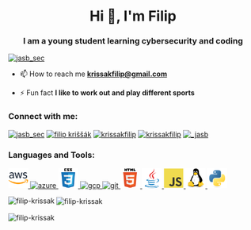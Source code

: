 <h1 align="center">Hi 👋, I'm Filip</h1>
<h3 align="center">I am a young student learning cybersecurity and coding</h3>

<p align="left"> <a href="https://twitter.com/jasb_sec" target="blank"><img src="https://img.shields.io/twitter/follow/jasb_sec?logo=twitter&style=for-the-badge" alt="jasb_sec" /></a> </p>

- 📫 How to reach me **krissakfilip@gmail.com**

- ⚡ Fun fact **I like to work out and play different sports**

<h3 align="left">Connect with me:</h3>
<p align="left">
<a href="https://twitter.com/jasb_sec" target="blank"><img align="center" src="https://raw.githubusercontent.com/rahuldkjain/github-profile-readme-generator/master/src/images/icons/Social/twitter.svg" alt="jasb_sec" height="30" width="40" /></a>
<a href="https://linkedin.com/in/filip kriššák" target="blank"><img align="center" src="https://raw.githubusercontent.com/rahuldkjain/github-profile-readme-generator/master/src/images/icons/Social/linked-in-alt.svg" alt="filip kriššák" height="30" width="40" /></a>
<a href="https://www.hackerrank.com/krissakfilip" target="blank"><img align="center" src="https://raw.githubusercontent.com/rahuldkjain/github-profile-readme-generator/master/src/images/icons/Social/hackerrank.svg" alt="krissakfilip" height="30" width="40" /></a>
<a href="https://www.hackerearth.com/krissakfilip" target="blank"><img align="center" src="https://raw.githubusercontent.com/rahuldkjain/github-profile-readme-generator/master/src/images/icons/Social/hackerearth.svg" alt="krissakfilip" height="30" width="40" /></a>
<a href="https://discord.gg/_jasb" target="blank"><img align="center" src="https://raw.githubusercontent.com/rahuldkjain/github-profile-readme-generator/master/src/images/icons/Social/discord.svg" alt="_jasb" height="30" width="40" /></a>
</p>

<h3 align="left">Languages and Tools:</h3>
<p align="left"> <a href="https://aws.amazon.com" target="_blank" rel="noreferrer"> <img src="https://raw.githubusercontent.com/devicons/devicon/master/icons/amazonwebservices/amazonwebservices-original-wordmark.svg" alt="aws" width="40" height="40"/> </a> <a href="https://azure.microsoft.com/en-in/" target="_blank" rel="noreferrer"> <img src="https://www.vectorlogo.zone/logos/microsoft_azure/microsoft_azure-icon.svg" alt="azure" width="40" height="40"/> </a> <a href="https://www.w3schools.com/css/" target="_blank" rel="noreferrer"> <img src="https://raw.githubusercontent.com/devicons/devicon/master/icons/css3/css3-original-wordmark.svg" alt="css3" width="40" height="40"/> </a> <a href="https://cloud.google.com" target="_blank" rel="noreferrer"> <img src="https://www.vectorlogo.zone/logos/google_cloud/google_cloud-icon.svg" alt="gcp" width="40" height="40"/> </a> <a href="https://git-scm.com/" target="_blank" rel="noreferrer"> <img src="https://www.vectorlogo.zone/logos/git-scm/git-scm-icon.svg" alt="git" width="40" height="40"/> </a> <a href="https://www.w3.org/html/" target="_blank" rel="noreferrer"> <img src="https://raw.githubusercontent.com/devicons/devicon/master/icons/html5/html5-original-wordmark.svg" alt="html5" width="40" height="40"/> </a> <a href="https://www.java.com" target="_blank" rel="noreferrer"> <img src="https://raw.githubusercontent.com/devicons/devicon/master/icons/java/java-original.svg" alt="java" width="40" height="40"/> </a> <a href="https://developer.mozilla.org/en-US/docs/Web/JavaScript" target="_blank" rel="noreferrer"> <img src="https://raw.githubusercontent.com/devicons/devicon/master/icons/javascript/javascript-original.svg" alt="javascript" width="40" height="40"/> </a> <a href="https://www.linux.org/" target="_blank" rel="noreferrer"> <img src="https://raw.githubusercontent.com/devicons/devicon/master/icons/linux/linux-original.svg" alt="linux" width="40" height="40"/> </a> <a href="https://www.python.org" target="_blank" rel="noreferrer"> <img src="https://raw.githubusercontent.com/devicons/devicon/master/icons/python/python-original.svg" alt="python" width="40" height="40"/> </a> </p>

<p><img align="left" src="https://github-readme-stats.vercel.app/api/top-langs?username=filip-krissak&show_icons=true&locale=en&layout=compact" alt="filip-krissak" /></p>

<p>&nbsp;<img align="center" src="https://github-readme-stats.vercel.app/api?username=filip-krissak&show_icons=true&locale=en" alt="filip-krissak" /></p>

<p><img align="center" src="https://github-readme-streak-stats.herokuapp.com/?user=filip-krissak&" alt="filip-krissak" /></p>
